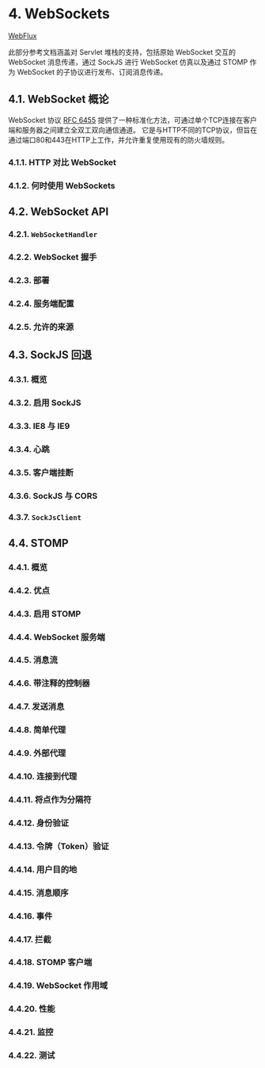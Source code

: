 # 4. WebSockets

[WebFlux](https://docs.spring.io/spring-framework/docs/current/reference/html/web-reactive.html#webflux-websocket)

此部分参考文档涵盖对 Servlet 堆栈的支持，包括原始 WebSocket 交互的 WebSocket 消息传递，通过 SockJS 进行 WebSocket 仿真以及通过 STOMP 作为 WebSocket 的子协议进行发布、订阅消息传递。

## 4.1. WebSocket 概论

WebSocket 协议 [RFC 6455](https://tools.ietf.org/html/rfc6455) 提供了一种标准化方法，可通过单个TCP连接在客户端和服务器之间建立全双工双向通信通道。
它是与HTTP不同的TCP协议，但旨在通过端口80和443在HTTP上工作，并允许重复使用现有的防火墙规则。

### 4.1.1. HTTP 对比 WebSocket

### 4.1.2. 何时使用 WebSockets

## 4.2. WebSocket API

### 4.2.1. `WebSocketHandler`

### 4.2.2. WebSocket 握手

### 4.2.3. 部署

### 4.2.4. 服务端配置

### 4.2.5. 允许的来源

## 4.3. SockJS 回退

### 4.3.1. 概览

### 4.3.2. 启用 SockJS

### 4.3.3. IE8 与 IE9

### 4.3.4. 心跳

### 4.3.5. 客户端挂断

### 4.3.6. SockJS 与 CORS

### 4.3.7. `SockJsClient`

## 4.4. STOMP

### 4.4.1. 概览

### 4.4.2. 优点

### 4.4.3. 启用 STOMP

### 4.4.4. WebSocket 服务端

### 4.4.5. 消息流

### 4.4.6. 带注释的控制器

### 4.4.7. 发送消息

### 4.4.8. 简单代理

### 4.4.9. 外部代理

### 4.4.10. 连接到代理

### 4.4.11. 将点作为分隔符

### 4.4.12. 身份验证

### 4.4.13. 令牌（Token）验证

### 4.4.14. 用户目的地

### 4.4.15. 消息顺序

### 4.4.16. 事件

### 4.4.17. 拦截

### 4.4.18. STOMP 客户端

### 4.4.19. WebSocket 作用域

### 4.4.20. 性能

### 4.4.21. 监控

### 4.4.22. 测试
